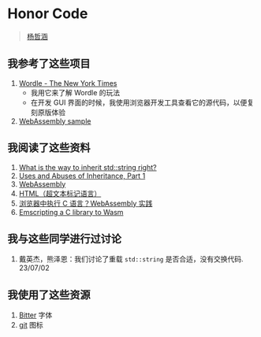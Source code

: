 # Honor Code

> [杨哲涵](https://git.tsinghua.edu.cn/yangzheh22)

## 我参考了这些项目

1. [Wordle - The New York Times](https://www.nytimes.com/games/wordle/index.html)
    - 我用它来了解 Wordle 的玩法
    - 在开发 GUI 界面的时候，我使用浏览器开发工具查看它的源代码，以便复刻原版体验
2. [WebAssembly sample](https://github.com/GoogleChrome/samples/tree/gh-pages/webassembly)

## 我阅读了这些资料

1. [What is the way to inherit std::string right?](https://stackoverflow.com/questions/20512547/what-is-the-way-to-inherit-stdstring-right)
2. [Uses and Abuses of Inheritance, Part 1](http://www.gotw.ca/publications/mill06.htm)
3. [WebAssembly](https://developer.mozilla.org/zh-CN/docs/WebAssembly)
4. [HTML（超文本标记语言）](https://developer.mozilla.org/zh-CN/docs/Web/HTML)
5. [浏览器中执行 C 语言？WebAssembly 实践](https://zhuanlan.zhihu.com/p/101686085)
6. [Emscripting a C library to Wasm](https://web.dev/emscripting-a-c-library/)

## 我与这些同学进行过讨论

1. 戴英杰，熊泽恩：我们讨论了重载 `std::string` 是否合适，没有交换代码. 23/07/02

## 我使用了这些资源

1. [Bitter](https://fonts.google.com/specimen/Bitter) 字体
2. [git](https://gitlab.com/gitlab-org/gitlab-svgs/-/blob/main/sprite_icons/git.svg) 图标
